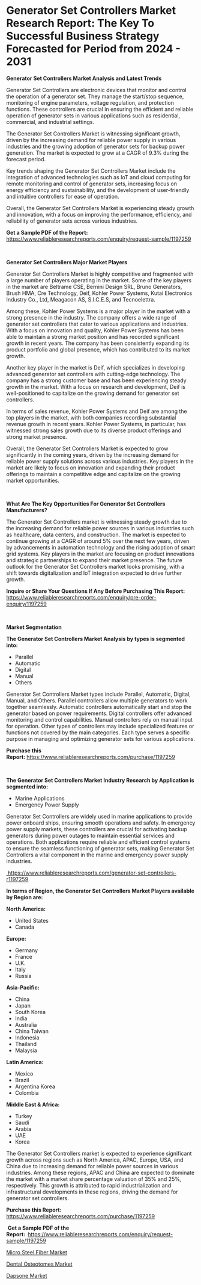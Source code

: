<p><h1>Generator Set Controllers Market Research Report: The Key To Successful Business Strategy Forecasted for Period from 2024 - 2031</h1></p><p><strong>Generator Set Controllers Market Analysis and Latest Trends</strong></p>
<p><p>Generator Set Controllers are electronic devices that monitor and control the operation of a generator set. They manage the start/stop sequence, monitoring of engine parameters, voltage regulation, and protection functions. These controllers are crucial in ensuring the efficient and reliable operation of generator sets in various applications such as residential, commercial, and industrial settings.</p><p>The Generator Set Controllers Market is witnessing significant growth, driven by the increasing demand for reliable power supply in various industries and the growing adoption of generator sets for backup power generation. The market is expected to grow at a CAGR of 9.3% during the forecast period.</p><p>Key trends shaping the Generator Set Controllers Market include the integration of advanced technologies such as IoT and cloud computing for remote monitoring and control of generator sets, increasing focus on energy efficiency and sustainability, and the development of user-friendly and intuitive controllers for ease of operation.</p><p>Overall, the Generator Set Controllers Market is experiencing steady growth and innovation, with a focus on improving the performance, efficiency, and reliability of generator sets across various industries.</p></p>
<p><strong>Get a Sample PDF of the Report:&nbsp;</strong> <a href="https://www.reliableresearchreports.com/enquiry/request-sample/1197259">https://www.reliableresearchreports.com/enquiry/request-sample/1197259</a></p>
<p>&nbsp;</p>
<p><strong>Generator Set Controllers Major Market Players</strong></p>
<p><p>Generator Set Controllers Market is highly competitive and fragmented with a large number of players operating in the market. Some of the key players in the market are Beltrame CSE, Bernini Design SRL, Bruno Generators, Brush HMA, Cre Technology, Deif, Kohler Power Systems, Kutai Electronics Industry Co., Ltd, Meagacon AS, S.I.C.E.S, and Tecnoelettra.</p><p>Among these, Kohler Power Systems is a major player in the market with a strong presence in the industry. The company offers a wide range of generator set controllers that cater to various applications and industries. With a focus on innovation and quality, Kohler Power Systems has been able to maintain a strong market position and has recorded significant growth in recent years. The company has been consistently expanding its product portfolio and global presence, which has contributed to its market growth.</p><p>Another key player in the market is Deif, which specializes in developing advanced generator set controllers with cutting-edge technology. The company has a strong customer base and has been experiencing steady growth in the market. With a focus on research and development, Deif is well-positioned to capitalize on the growing demand for generator set controllers.</p><p>In terms of sales revenue, Kohler Power Systems and Deif are among the top players in the market, with both companies recording substantial revenue growth in recent years. Kohler Power Systems, in particular, has witnessed strong sales growth due to its diverse product offerings and strong market presence.</p><p>Overall, the Generator Set Controllers Market is expected to grow significantly in the coming years, driven by the increasing demand for reliable power supply solutions across various industries. Key players in the market are likely to focus on innovation and expanding their product offerings to maintain a competitive edge and capitalize on the growing market opportunities.</p></p>
<p>&nbsp;</p>
<p><strong>What Are The Key Opportunities For Generator Set Controllers Manufacturers?</strong></p>
<p><p>The Generator Set Controllers market is witnessing steady growth due to the increasing demand for reliable power sources in various industries such as healthcare, data centers, and construction. The market is expected to continue growing at a CAGR of around 5% over the next few years, driven by advancements in automation technology and the rising adoption of smart grid systems. Key players in the market are focusing on product innovations and strategic partnerships to expand their market presence. The future outlook for the Generator Set Controllers market looks promising, with a shift towards digitalization and IoT integration expected to drive further growth.</p></p>
<p><strong>Inquire or Share Your Questions If Any Before Purchasing This Report:</strong> <a href="https://www.reliableresearchreports.com/enquiry/pre-order-enquiry/1197259">https://www.reliableresearchreports.com/enquiry/pre-order-enquiry/1197259</a></p>
<p>&nbsp;</p>
<p><strong>Market Segmentation</strong></p>
<p><strong>The Generator Set Controllers Market Analysis by types is segmented into:</strong></p>
<p><ul><li>Parallel</li><li>Automatic</li><li>Digital</li><li>Manual</li><li>Others</li></ul></p>
<p><p>Generator Set Controllers Market types include Parallel, Automatic, Digital, Manual, and Others. Parallel controllers allow multiple generators to work together seamlessly. Automatic controllers automatically start and stop the generator based on power requirements. Digital controllers offer advanced monitoring and control capabilities. Manual controllers rely on manual input for operation. Other types of controllers may include specialized features or functions not covered by the main categories. Each type serves a specific purpose in managing and optimizing generator sets for various applications.</p></p>
<p><strong>Purchase this Report:&nbsp;</strong><a href="https://www.reliableresearchreports.com/purchase/1197259">https://www.reliableresearchreports.com/purchase/1197259</a></p>
<p>&nbsp;</p>
<p><strong>The Generator Set Controllers Market Industry Research by Application is segmented into:</strong></p>
<p><ul><li>Marine Applications</li><li>Emergency Power Supply</li></ul></p>
<p><p>Generator Set Controllers are widely used in marine applications to provide power onboard ships, ensuring smooth operations and safety. In emergency power supply markets, these controllers are crucial for activating backup generators during power outages to maintain essential services and operations. Both applications require reliable and efficient control systems to ensure the seamless functioning of generator sets, making Generator Set Controllers a vital component in the marine and emergency power supply industries.</p></p>
<p><a href="https://www.reliableresearchreports.com/generator-set-controllers-r1197259">&nbsp;https://www.reliableresearchreports.com/generator-set-controllers-r1197259</a></p>
<p><strong>In terms of Region, the Generator Set Controllers Market Players available by Region are:</strong></p>
<p>
    <p> <strong> North America: </strong>
        <ul>
            <li>United States</li>
            <li>Canada</li>
        </ul>
        </p> 
    <p> <strong> Europe: </strong>
        <ul>
            <li>Germany</li>
            <li>France</li>
            <li>U.K.</li>
            <li>Italy</li>
            <li>Russia</li>
        </ul>
        </p> 
    <p> <strong> Asia-Pacific: </strong>
        <ul>
            <li>China</li>
            <li>Japan</li>
            <li>South Korea</li>
            <li>India</li>
            <li>Australia</li>
            <li>China Taiwan</li>
            <li>Indonesia</li>
            <li>Thailand</li>
            <li>Malaysia</li>
        </ul>
        </p> 
    <p> <strong> Latin America: </strong>
        <ul>
            <li>Mexico</li>
            <li>Brazil</li>
            <li>Argentina Korea</li>
            <li>Colombia</li>
        </ul>
        </p> 
    <p> <strong> Middle East & Africa: </strong>
        <ul>
            <li>Turkey</li>
            <li>Saudi</li>
            <li>Arabia</li>
            <li>UAE</li>
            <li>Korea</li>
        </ul>
    </p>
    </p>
<p><p>The Generator Set Controllers market is expected to experience significant growth across regions such as North America, APAC, Europe, USA, and China due to increasing demand for reliable power sources in various industries. Among these regions, APAC and China are expected to dominate the market with a market share percentage valuation of 35% and 25%, respectively. This growth is attributed to rapid industrialization and infrastructural developments in these regions, driving the demand for generator set controllers.</p></p>
<p><strong>Purchase this Report: </strong><a href="https://www.reliableresearchreports.com/purchase/1197259">https://www.reliableresearchreports.com/purchase/1197259</a></p>
<p>&nbsp;<strong>Get a Sample PDF of the Report:&nbsp;&nbsp;</strong><a href="https://www.reliableresearchreports.com/enquiry/request-sample/1197259">https://www.reliableresearchreports.com/enquiry/request-sample/1197259</a></p>
<p><strong></strong></p>
<p><p><a href="https://circular-yam-9b9.notion.site/Micro-Steel-Fiber-Market-Outlook-Industry-Overview-and-Forecast-2024-to-2031-be106e6b66574791a8432b6efcb4047f">Micro Steel Fiber Market</a></p><p><a href="https://medium.com/@soloncarter54/dental-osteotomes-market-competitive-analysis-market-trends-and-forecast-to-2031-eb645f22c9fc">Dental Osteotomes Market</a></p><p><a href="https://issuu.com/reportprime-2/docs/dapsone-market-size-2030.pptx">Dapsone Market</a></p></p>
